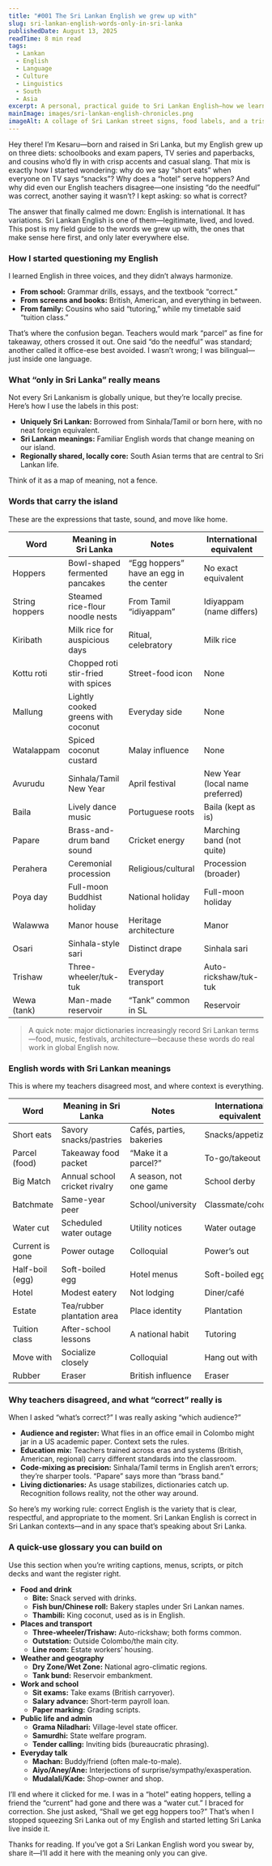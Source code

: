 ```yaml
---
title: "#001 The Sri Lankan English we grew up with"
slug: sri-lankan-english-words-only-in-sri-lanka
publishedDate: August 13, 2025
readTime: 8 min read
tags:
  - Lankan
  - English
  - Language
  - Culture
  - Linguistics
  - South
  - Asia
excerpt: A personal, practical guide to Sri Lankan English—how we learned it, why teachers disagreed, and the words only we use.
mainImage: images/sri-lankan-english-chronicles.png
imageAlt: A collage of Sri Lankan street signs, food labels, and a trishaw illustrating Sri Lankan English words.
---
```


Hey there! I’m Kesaru—born and raised in Sri Lanka, but my English grew up on three diets: schoolbooks and exam papers, TV series and paperbacks, and cousins who’d fly in with crisp accents and casual slang. That mix is exactly how I started wondering: why do we say “short eats” when everyone on TV says “snacks”? Why does a “hotel” serve hoppers? And why did even our English teachers disagree—one insisting “do the needful” was correct, another saying it wasn’t? I kept asking: so what is correct?

The answer that finally calmed me down: English is international. It has variations. Sri Lankan English is one of them—legitimate, lived, and loved. This post is my field guide to the words we grew up with, the ones that make sense here first, and only later everywhere else.

### How I started questioning my English

I learned English in three voices, and they didn’t always harmonize.

- **From school:** Grammar drills, essays, and the textbook “correct.”
- **From screens and books:** British, American, and everything in between.
- **From family:** Cousins who said “tutoring,” while my timetable said “tuition class.”

That’s where the confusion began. Teachers would mark “parcel” as fine for takeaway, others crossed it out. One said “do the needful” was standard; another called it office-ese best avoided. I wasn’t wrong; I was bilingual—just inside one language.

### What “only in Sri Lanka” really means

Not every Sri Lankanism is globally unique, but they’re locally precise. Here’s how I use the labels in this post:

- **Uniquely Sri Lankan:** Borrowed from Sinhala/Tamil or born here, with no neat foreign equivalent.
- **Sri Lankan meanings:** Familiar English words that change meaning on our island.
- **Regionally shared, locally core:** South Asian terms that are central to Sri Lankan life.

Think of it as a map of meaning, not a fence.

### Words that carry the island 

These are the expressions that taste, sound, and move like home. 

| Word | Meaning in Sri Lanka | Notes | International equivalent |
| --- | --- | --- | --- |
| Hoppers | Bowl-shaped fermented pancakes | “Egg hoppers” have an egg in the center | No exact equivalent |
| String hoppers | Steamed rice-flour noodle nests | From Tamil “idiyappam” | Idiyappam (name differs) |
| Kiribath | Milk rice for auspicious days | Ritual, celebratory | Milk rice |
| Kottu roti | Chopped roti stir-fried with spices | Street-food icon | None |
| Mallung | Lightly cooked greens with coconut | Everyday side | None |
| Watalappam | Spiced coconut custard | Malay influence | None |
| Avurudu | Sinhala/Tamil New Year | April festival | New Year (local name preferred) |
| Baila | Lively dance music | Portuguese roots | Baila (kept as is) |
| Papare | Brass-and-drum band sound | Cricket energy | Marching band (not quite) |
| Perahera | Ceremonial procession | Religious/cultural | Procession (broader) |
| Poya day | Full-moon Buddhist holiday | National holiday | Full-moon holiday |
| Walawwa | Manor house | Heritage architecture | Manor |
| Osari | Sinhala-style sari | Distinct drape | Sinhala sari |
| Trishaw | Three-wheeler/tuk-tuk | Everyday transport | Auto-rickshaw/tuk-tuk |
| Wewa (tank) | Man-made reservoir | “Tank” common in SL | Reservoir |

> A quick note: major dictionaries increasingly record Sri Lankan terms—food, music, festivals, architecture—because these words do real work in global English now.

### English words with Sri Lankan meanings

This is where my teachers disagreed most, and where context is everything.

| Word | Meaning in Sri Lanka | Notes | International equivalent |
| --- | --- | --- | --- |
| Short eats | Savory snacks/pastries | Cafés, parties, bakeries | Snacks/appetizers |
| Parcel (food) | Takeaway food packet | “Make it a parcel?” | To-go/takeout |
| Big Match | Annual school cricket rivalry | A season, not one game | School derby |
| Batchmate | Same-year peer | School/university | Classmate/cohort |
| Water cut | Scheduled water outage | Utility notices | Water outage |
| Current is gone | Power outage | Colloquial | Power’s out |
| Half-boil (egg) | Soft-boiled egg | Hotel menus | Soft-boiled egg |
| Hotel | Modest eatery | Not lodging | Diner/café |
| Estate | Tea/rubber plantation area | Place identity | Plantation |
| Tuition class | After-school lessons | A national habit | Tutoring |
| Move with | Socialize closely | Colloquial | Hang out with |
| Rubber | Eraser | British influence | Eraser |

### Why teachers disagreed, and what “correct” really is

When I asked “what’s correct?” I was really asking “which audience?”

- **Audience and register:** What flies in an office email in Colombo might jar in a US academic paper. Context sets the rules.
- **Education mix:** Teachers trained across eras and systems (British, American, regional) carry different standards into the classroom.
- **Code-mixing as precision:** Sinhala/Tamil terms in English aren’t errors; they’re sharper tools. “Papare” says more than “brass band.”
- **Living dictionaries:** As usage stabilizes, dictionaries catch up. Recognition follows reality, not the other way around.

So here’s my working rule: correct English is the variety that is clear, respectful, and appropriate to the moment. Sri Lankan English is correct in Sri Lankan contexts—and in any space that’s speaking about Sri Lanka.

### A quick-use glossary you can build on

Use this section when you’re writing captions, menus, scripts, or pitch decks and want the register right.

- **Food and drink**
  - **Bite:** Snack served with drinks.
  - **Fish bun/Chinese roll:** Bakery staples under Sri Lankan names.
  - **Thambili:** King coconut, used as is in English.
- **Places and transport**
  - **Three-wheeler/Trishaw:** Auto-rickshaw; both forms common.
  - **Outstation:** Outside Colombo/the main city.
  - **Line room:** Estate workers’ housing.
- **Weather and geography**
  - **Dry Zone/Wet Zone:** National agro-climatic regions.
  - **Tank bund:** Reservoir embankment.
- **Work and school**
  - **Sit exams:** Take exams (British carryover).
  - **Salary advance:** Short-term payroll loan.
  - **Paper marking:** Grading scripts.
- **Public life and admin**
  - **Grama Niladhari:** Village-level state officer.
  - **Samurdhi:** State welfare program.
  - **Tender calling:** Inviting bids (bureaucratic phrasing).
- **Everyday talk**
  - **Machan:** Buddy/friend (often male-to-male).
  - **Aiyo/Aney/Ane:** Interjections of surprise/sympathy/exasperation.
  - **Mudalali/Kade:** Shop-owner and shop.

I’ll end where it clicked for me. I was in a “hotel” eating hoppers, telling a friend the “current” had gone and there was a “water cut.” I braced for correction. She just asked, “Shall we get egg hoppers too?” That’s when I stopped squeezing Sri Lanka out of my English and started letting Sri Lanka live inside it.

Thanks for reading. If you’ve got a Sri Lankan English word you swear by, share it—I’ll add it here with the meaning only you can give.